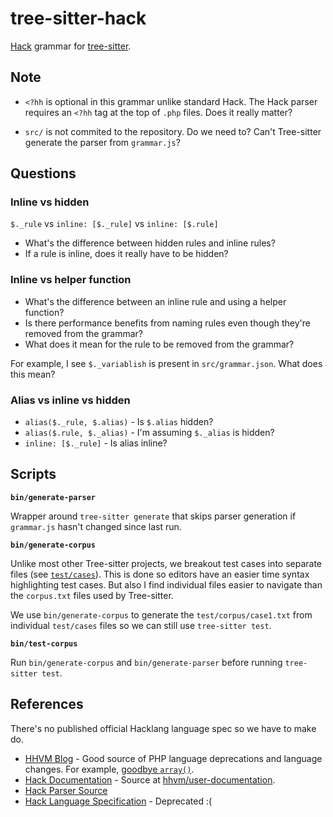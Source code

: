 # tree-sitter-hack

[Hack](https://hacklang.org/) grammar for [tree-sitter](https://github.com/tree-sitter/tree-sitter).

## Note

- `<?hh` is optional in this grammar unlike standard Hack. The Hack parser requires an `<?hh` tag at the top of `.php` files. Does it really matter?

- `src/` is not commited to the repository. Do we need to? Can't Tree-sitter generate the parser from `grammar.js`?

## Questions

### Inline vs hidden

`$._rule` vs `inline: [$._rule]` vs `inline: [$.rule]`

- What's the difference between hidden rules and inline rules?
- If a rule is inline, does it really have to be hidden?

### Inline vs helper function

- What's the difference between an inline rule and using a helper function?
- Is there performance benefits from naming rules even though they're removed from the grammar?
- What does it mean for the rule to be removed from the grammar?

For example, I see `$._variablish` is present in `src/grammar.json`. What does this mean?

### Alias vs inline vs hidden

- `alias($._rule, $.alias)` - Is `$.alias` hidden?
- `alias($.rule, $._alias)` - I'm assuming `$._alias` is hidden?
- `inline: [$._rule]` - Is alias inline?

## Scripts

**`bin/generate-parser`**

Wrapper around `tree-sitter generate` that skips parser generation if `grammar.js` hasn't changed since last run.

**`bin/generate-corpus`**

Unlike most other Tree-sitter projects, we breakout test cases into separate files (see [`test/cases`](https://github.com/antoniodejesusochoasolano/tree-sitter-hack/tree/main/test/cases)). This is done so editors have an easier time syntax highlighting test cases. But also I find individual files easier to navigate than the `corpus.txt` files used by Tree-sitter.

We use `bin/generate-corpus` to generate the `test/corpus/case1.txt` from individual `test/cases` files so we can still use `tree-sitter test`.

**`bin/test-corpus`**

Run `bin/generate-corpus` and `bin/generate-parser` before running `tree-sitter test`.

## References

There's no published official Hacklang language spec so we have to make do.

- [HHVM Blog](https://hhvm.com/blog/) - Good source of PHP language deprecations and language changes. For example, [goodbye `array()`](<https://hhvm.com/blog/2020/07/06/hhvm-4.65.html#breaking-changes:~:text=array()%20literals%20are%20no%20longer%20supported%20by%20the%20parser>).
- [Hack Documentation](https://docs.hhvm.com/hack/) - Source at [hhvm/user-documentation](https://github.com/hhvm/user-documentation).
- [Hack Parser Source](https://github.com/facebook/hhvm/tree/4da98da2f5ddc0989d3d150dddc1b06ee4087440/hphp/hack/src/parser)
- [Hack Language Specification](https://github.com/facebookarchive/hack-langspec) - Deprecated :(
